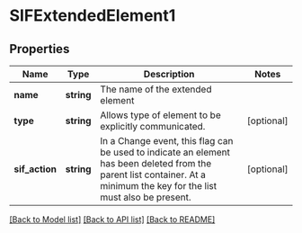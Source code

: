 # SIFExtendedElement1

## Properties
Name | Type | Description | Notes
------------ | ------------- | ------------- | -------------
**name** | **string** | The name of the extended element | 
**type** | **string** | Allows type of element to be explicitly communicated. | [optional] 
**sif_action** | **string** | In a Change event, this flag can be used to indicate an element has been deleted from the parent list container. At a minimum the key for the list must also be present. | [optional] 

[[Back to Model list]](../README.md#documentation-for-models) [[Back to API list]](../README.md#documentation-for-api-endpoints) [[Back to README]](../README.md)


